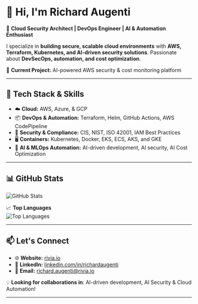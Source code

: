 # 👋 Hi, I'm Richard Augenti  
🚀 **Cloud Security Architect | DevOps Engineer | AI & Automation Enthusiast**  

I specialize in **building secure, scalable cloud environments** with **AWS, Terraform, Kubernetes, and AI-driven security solutions**. Passionate about **DevSecOps, automation, and cost optimization**.

📌 **Current Project:** AI-powered AWS security & cost monitoring platform  

---

## 🔧 Tech Stack & Skills
- ☁️ **Cloud:** AWS, Azure, & GCP  
- 📦 **DevOps & Automation:** Terraform, Helm, GitHub Actions, AWS CodePipeline  
- 🔐 **Security & Compliance:** CIS, NIST, ISO 42001, IAM Best Practices  
- 🖥 **Containers:** Kubernetes, Docker, EKS, ECS, AKS, and GKE  
- 🤖 **AI & MLOps Automation:** AI-driven development, AI security, AI Cost Optimization

---

## 📊 GitHub Stats
![GitHub Stats](https://github-readme-stats.vercel.app/api?username=richard-augenti&show_icons=true&theme=dark&count_private=true)

📈 **Top Languages**  
![Top Languages](https://github-readme-stats.vercel.app/api/top-langs/?username=richard-augenti&layout=compact&theme=dark)

---

## 📫 Let's Connect  
- 🌐 **Website:** [rivia.io](https://rivia.io)  
- 💼 **LinkedIn:** [linkedin.com/in/richardaugenti](https://linkedin.com/in/richardaugenti)  
- 📧 **Email:** richard.augenti@rivia.io  

💡 **Looking for collaborations in**: AI-driven development, AI Security & Cloud Automation!

---

